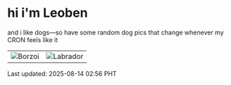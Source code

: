 # hi i'm Leoben

and i like dogs—so have some random dog pics that change whenever my CRON feels like it

|  |  |
|--------|----------|
| ![Borzoi](https://random-dog-vercel.vercel.app/api/random-borzoi?v=1755111418) | ![Labrador](https://random-dog-vercel.vercel.app/api/random-labrador?v=1755111418) |

Last updated: 2025-08-14 02:56 PHT
